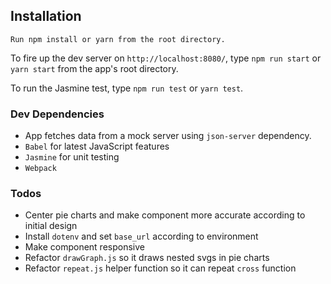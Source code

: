 ## Installation
```
Run npm install or yarn from the root directory.
```
To fire up the dev server on `http://localhost:8080/`, type `npm run start` or `yarn start` from the app's root directory.

To run the Jasmine test, type `npm run test` or `yarn test`.

### Dev Dependencies
- App fetches data from a mock server using `json-server` dependency.
- `Babel` for latest JavaScript features
- `Jasmine` for unit testing
- `Webpack`

### Todos
- Center pie charts and make component more accurate according to initial design
- Install `dotenv` and set `base_url` according to environment
- Make component responsive
- Refactor `drawGraph.js` so it draws nested svgs in pie charts
- Refactor `repeat.js` helper function so it can repeat `cross` function